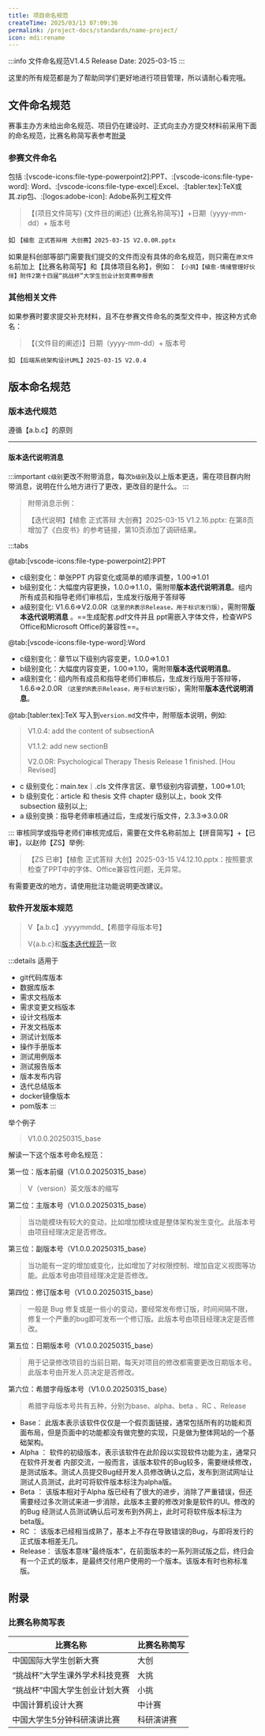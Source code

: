 ```yaml
---
title: 项目命名规范
createTime: 2025/03/13 07:09:36
permalink: /project-docs/standards/name-project/
icon: mdi:rename
---
```


:::info 文件命名规范V1.4.5
Release Date: 2025-03-15
:::

这里的所有规范都是为了帮助同学们更好地进行项目管理，所以请耐心看完哦。

## 文件命名规范

赛事主办方未给出命名规范、项目仍在建设时、正式向主办方提交材料前采用下面的命名规范，比赛名称简写表参考[附录](/project-docs/standards/name-project/#比赛名称简写表)

### 参赛文件命名

包括 :[vscode-icons:file-type-powerpoint2]:PPT、:[vscode-icons:file-type-word]:
Word、:[vscode-icons:file-type-excel]:Excel、:[tabler:tex]:TeX或其.zip包、:[logos:adobe-icon]:
Adobe系列工程文件

> 【{项目文件简写} {文件目的阐述} {比赛名称简写}】+日期（yyyy-mm-dd）+ 版本号

如 `【植愈 正式答辩用 大创赛】2025-03-15 V2.0.0R.pptx`

如果是科创部等部门需要我们提交的文件而没有具体的命名规范，则只需在`原文件名`前加上【比赛名称简写】和【具体项目名称】，例如：
`【小挑】【植愈-情绪管理好伙伴】附件2第十四届“挑战杯”大学生创业计划竞赛申报表`

### 其他相关文件

如果参赛时要求提交补充材料，且不在参赛文件命名的类型文件中，按这种方式命名：

> 【{文件目的阐述}】日期（yyyy-mm-dd）+ 版本号

如 `【后端系统架构设计UML】2025-03-15 V2.0.4`

## 版本命名规范

### 版本迭代规范

遵循【a.b.c】的原则

---

#### 版本迭代说明消息

:::important 
`c级别`更改不附带消息，每次`b级别`及以上版本更迭，需在项目群内附带消息，说明在什么地方进行了更改，更改目的是什么。
:::


> 附带消息示例：
>
> 【迭代说明】【植愈 正式答辩 大创赛】2025-03-15 V1.2.16.pptx: 在第8页增加了《白皮书》的参考链接，第10页添加了调研结果。

:::tabs

@tab:[vscode-icons:file-type-powerpoint2]:PPT

- c级别变化：单张PPT 内容变化或简单的顺序调整，1.00=>1.01
- b级别变化：大幅度内容更换，1.0.0=>1.1.0，需附带**版本迭代说明消息**。组内所有成员和指导老师们审核后，生成发行版用于答辩等
- a级别变化: V1.6.6=>V2.0.0R`（这里的R表示Release，用于标识发行版）`，需附带**版本迭代说明消息**
  。==生成配套.pdf文件并且 ppt需嵌入字体文件，检查WPS Office和Microsoft Office的兼容性==。

@tab:[vscode-icons:file-type-word]:Word

- c级别变化：章节以下级别内容变更，1.0.0=>1.0.1
- b级别变化：大幅度内容变更，1.00=>1.10，需附带**版本迭代说明消息**。
- a级别变化：组内所有成员和指导老师们审核后，生成发行版用于答辩等，1.6.6=>2.0.0R
  `（这里的R表示Release，用于标识发行版）`，需附带**版本迭代说明消息**。

@tab:[tabler:tex]:TeX
写入到`version.md`文件中，附带版本说明，例如:

> V1.0.4: add the content of subsectionA
>
> V1.1.2: add new sectionB
>
> V2.0.0R: Psychological Therapy Thesis Release 1 finished. [Hou Revised]

- c 级别变化：main.tex｜.cls 文件序言区、章节级别内容调整，1.00=>1.01;
- b 级别变化：article 和 thesis 文件 chapter 级别以上，book 文件 subsection 级别以上;
- a 级别变换：指导老师审核通过后，生成发行版文件，2.3.3=>3.0.0R

:::
审核同学或指导老师们审核完成后，需要在文件名称前加上【拼音简写】+【已审】，以赵帅【ZS】举例:

> 【ZS 已审】【植愈 正式答辩 大创】2025-03-15 V4.12.10.pptx：按照要求检查了PPT中的字体、Office兼容性问题，无异常。

有需要更改的地方，请使用批注功能说明更改建议。

### 软件开发版本规范

> V【a.b.c】.yyyymmdd_【希腊字母版本号】
> 
> V{a.b.c}和[版本迭代规范](/project-docs/standards/name-project/#版本迭代规范)一致

:::details 适用于
* git代码库版本
* 数据库版本
* 需求文档版本
* 需求变更文档版本
* 设计文档版本
* 开发文档版本
* 测试计划版本
* 操作手册版本
* 测试用例版本
* 测试报告版本
* 版本发布内容
* 迭代总结版本
* docker镜像版本
* pom版本
:::

举个例子

> V1.0.0.20250315_base

解读一下这个版本号命名规范：

第一位：版本前缀（V1.0.0.20250315_base）
> V（version）英文版本的缩写

第二位：主版本号（V1.0.0.20250315_base）
> 当功能模块有较大的变动，比如增加模块或是整体架构发生变化。此版本号由项目经理决定是否修改。

第三位：副版本号（V1.0.0.20250315_base）
> 当功能有一定的增加或变化，比如增加了对权限控制、增加自定义视图等功能。此版本号由项目经理决定是否修改。

第四位：修订版本号（V1.0.0.20250315_base）

> 一般是 Bug 修复或是一些小的变动，要经常发布修订版，时间间隔不限，修复一个严重的bug即可发布一个修订版。此版本号由项目经理决定是否修改。

第五位：日期版本号（V1.0.0.20250315_base）

> 用于记录修改项目的当前日期，每天对项目的修改都需要更改日期版本号。此版本号由开发人员决定是否修改。

第六位：希腊字母版本号（V1.0.0.20250315_base）

> 希腊字母版本号共有五种，分别为base、alpha、beta 、RC 、Release

- Base： 此版本表示该软件仅仅是一个假页面链接，通常包括所有的功能和页面布局，但是页面中的功能都没有做完整的实现，只是做为整体网站的一个基础架构。 
- Alpha ： 软件的初级版本，表示该软件在此阶段以实现软件功能为主，通常只在软件开发者 内部交流，一般而言，该版本软件的Bug较多，需要继续修改，是测试版本。测试人员提交Bug经开发人员修改确认之后，发布到测试网址让测试人员测试，此时可将软件版本标注为alpha版。 
- Beta ： 该版本相对于Alpha 版已经有了很大的进步，消除了严重错误，但还需要经过多次测试来进一步消除，此版本主要的修改对象是软件的UI。修改的的Bug 经测试人员测试确认后可发布到外网上，此时可将软件版本标注为 beta版。 
- RC ： 该版本已经相当成熟了，基本上不存在导致错误的Bug，与即将发行的正式版本相差无几。 
- Release： 该版本意味“最终版本”，在前面版本的一系列测试版之后，终归会有一个正式的版本，是最终交付用户使用的一个版本。该版本有时也称标准版。
## 附录

### 比赛名称简写表

| 比赛名称             | 比赛名称简写 |
|------------------|--------|
| 中国国际大学生创新大赛      | 大创     |
| “挑战杯”大学生课外学术科技竞赛 | 大挑     |
| “挑战杯”中国大学生创业计划大赛 | 小挑     |
| 中国计算机设计大赛        | 中计赛    |
| 中国大学生5分钟科研演讲比赛   | 科研演讲赛  |
